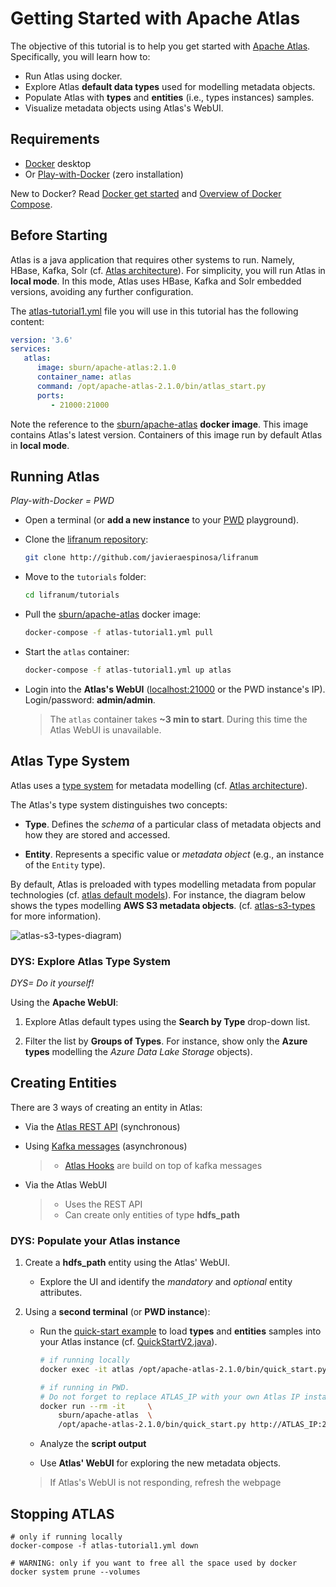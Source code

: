 
# Getting Started with Apache Atlas

The objective of this tutorial is to help you get started with [Apache Atlas](http://atlas.apache.org/). Specifically, you will learn how to:

* Run Atlas using docker.
* Explore Atlas **default data types** used for modelling metadata objects.
* Populate Atlas with **types** and **entities** (i.e., types instances) samples.
* Visualize metadata objects using Atlas's WebUI.

## Requirements

* [Docker](https://docs.docker.com/get-docker/) desktop
* Or [Play-with-Docker](http://play-with-docker.com/) (zero installation)

New to Docker? Read [Docker get started](https://docs.docker.com/get-started/overview/) and [Overview of Docker Compose](https://docs.docker.com/compose/).

## Before Starting

Atlas is a java application that requires other systems to run. Namely, HBase, Kafka, Solr (cf. [Atlas architecture](https://atlas.apache.org/#/Architecture)). For simplicity, you will run Atlas in **local mode**. In this mode, Atlas uses HBase, Kafka and Solr embedded versions, avoiding any further configuration.

The [atlas-tutorial1.yml](./atlas-tutorial1.yml) file you will use in this tutorial has the following content:

```yml
version: '3.6'
services:
   atlas:
      image: sburn/apache-atlas:2.1.0
      container_name: atlas
      command: /opt/apache-atlas-2.1.0/bin/atlas_start.py
      ports: 
         - 21000:21000
```

Note the reference to the [sburn/apache-atlas](https://github.com/sburn/docker-apache-atlas) **docker image**. This image contains Atlas's latest version. Containers of this image run by default Atlas in **local mode**.

## Running Atlas

_Play-with-Docker = PWD_

* Open a  terminal (or **add a new instance** to your [PWD](http://play-with-docker.com/) playground).
  
* Clone the [lifranum repository](http://github.com/javieraespinosa/lifranum):

    ```sh
    git clone http://github.com/javieraespinosa/lifranum
    ```

* Move to the `tutorials` folder:

    ```sh
    cd lifranum/tutorials
    ```

* Pull the [sburn/apache-atlas](https://github.com/sburn/docker-apache-atlas) docker image:

    ```sh
    docker-compose -f atlas-tutorial1.yml pull
    ```

* Start the `atlas` container:

    ```sh
    docker-compose -f atlas-tutorial1.yml up atlas 
    ```

* Login into the **Atlas's WebUI** ([localhost:21000](http://localhost:21000/) or the PWD instance's IP). Login/password: **admin/admin**.

    > The `atlas` container takes **~3 min to start**. During this time the Atlas WebUI is unavailable.

## Atlas Type System

Atlas uses a [type system](https://atlas.apache.org/#/TypeSystem) for metadata modelling (cf. [Atlas architecture](https://atlas.apache.org/#/Architecture)).

The Atlas's type system distinguishes two concepts:

* **Type**. Defines the _schema_ of a particular class of metadata objects and how they are stored and accessed.

* **Entity**. Represents a specific value or _metadata object_ (e.g., an instance of the `Entity` type).

By default, Atlas is preloaded with types modelling metadata from popular technologies (cf. [atlas default models](https://github.com/apache/atlas/tree/master/addons/models)). For instance, the diagram below shows the types modelling **AWS S3 metadata objects**.  (cf. [atlas-s3-types](https://docs.cloudera.com/runtime/7.2.9/atlas-extract-aws/topics/atlas-s3-entities-created-in-atlas.html) for more information).

![ atlas-s3-types-diagram)](https://docs.cloudera.com/runtime/7.2.9/atlas-extract-aws/images/atlas-model-s3.png)

### DYS: Explore Atlas Type System

_DYS= Do it yourself!_

Using the **Apache WebUI**:

1. Explore Atlas default types using the **Search by Type** drop-down list.
  
2. Filter the list by **Groups of Types**. For instance, show only the **Azure types** modelling the _Azure Data Lake Storage_ objects).

## Creating Entities

There are 3 ways of creating an entity in Atlas:

* Via the [Atlas REST API](http://atlas.apache.org/api/v2/ui/index.html#/EntityREST) (synchronous)

* Using [Kafka messages](https://atlas.apache.org/#/Notifications) (asynchronous)
  >
  > * [Atlas Hooks](https://atlas.apache.org/#/HookHBase) are build on top of kafka messages

* Via the Atlas WebUI
    >
    > * Uses the REST API
    > * Can create only entities of type **hdfs_path**

### DYS: Populate your Atlas instance

1. Create a **hdfs_path** entity using the Atlas' WebUI.
   * Explore the UI and identify the _mandatory_ and _optional_ entity attributes.

2. Using a **second terminal** (or **PWD instance**):

   * Run the [quick-start example](https://atlas.apache.org/#/QuickStart) to load **types** and **entities** samples into your Atlas instance (cf. [QuickStartV2.java](https://github.com/apache/atlas/blob/master/webapp/src/main/java/org/apache/atlas/examples/QuickStartV2.java)).

        ```sh
        # if running locally
        docker exec -it atlas /opt/apache-atlas-2.1.0/bin/quick_start.py
        
        # if running in PWD. 
        # Do not forget to replace ATLAS_IP with your own Atlas IP instance
        docker run --rm -it     \
            sburn/apache-atlas  \ 
            /opt/apache-atlas-2.1.0/bin/quick_start.py http://ATLAS_IP:21000
        ```

   * Analyze the **script output**
   * Use **Atlas' WebUI** for exploring the new metadata objects.
  
    > If Atlas's WebUI is not responding, refresh the webpage

## Stopping ATLAS

```
# only if running locally
docker-compose -f atlas-tutorial1.yml down

# WARNING: only if you want to free all the space used by docker
docker system prune --volumes
```
